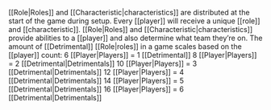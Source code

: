 [[Role|Roles]] and [[Characteristic|characteristics]] are distributed at the start of the game during setup. Every [[player]] will receive a unique [[role]] and [[characteristic]]. [[Role|Roles]] and [[Characteristic|characteristics]] provide abilities to a [[player]] and also determine what team they’re on.
The amount of [[Detrimental]] [[Role|roles]] in a game scales based on the [[player]] count:
6 [[Player|Players]] = 1 [[Detrimental]]
8 [[Player|Players]] = 2 [[Detrimental|Detrimentals]]
10 [[Player|Players]] = 3 [[Detrimental|Detrimentals]]
12 [[Player|Players]] = 4 [[Detrimental|Detrimentals]]
14 [[Player|Players]] = 5 [[Detrimental|Detrimentals]]
16 [[Player|Players]] = 6 [[Detrimental|Detrimentals]]
